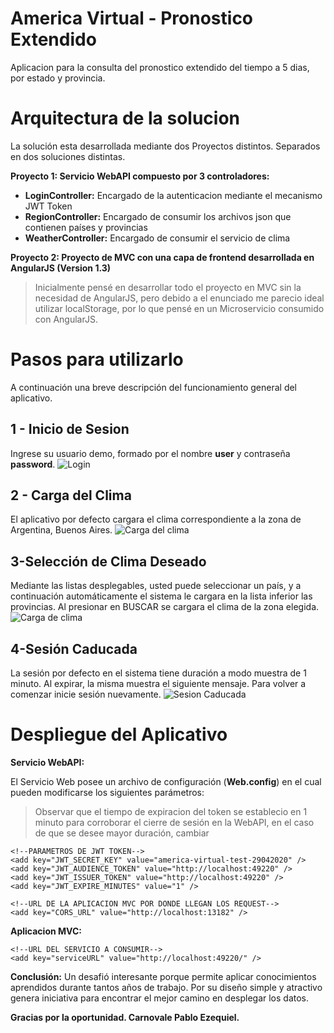 # America Virtual - Pronostico Extendido
Aplicacion para la consulta del pronostico extendido del tiempo a 5 dias, por estado y provincia.

# Arquitectura de la solucion
La solución esta desarrollada mediante dos Proyectos distintos. Separados en dos soluciones distintas.

**Proyecto 1: Servicio WebAPI compuesto por 3 controladores:**
	

 - **LoginController:** Encargado de la autenticacion mediante el mecanismo JWT Token 	
 - **RegionController:** Encargado de consumir los archivos json
   que contienen países y provincias
 - **WeatherController:** Encargado de consumir el servicio de clima

**Proyecto 2: Proyecto de MVC con una capa de frontend desarrollada en AngularJS (Version 1.3)** 

> Inicialmente pensé en desarrollar todo el proyecto en MVC sin la
> necesidad de AngularJS, pero debido a el enunciado me parecio ideal utilizar localStorage, por lo que pensé en un Microservicio consumido con AngularJS.


# Pasos para utilizarlo

A continuación una breve descripción del funcionamiento general del aplicativo.
## 1 - Inicio de Sesion
Ingrese su usuario demo, formado por el nombre **user** y contraseña **password**.
![Login](https://i.imgur.com/8wWEs8a.png)

## 2 - Carga del Clima

El aplicativo por defecto cargara el clima correspondiente a la zona de Argentina, Buenos Aires. 
![Carga del clima](https://i.imgur.com/InvaFHG.png)

## 3-Selección de Clima Deseado

Mediante las listas desplegables, usted puede seleccionar un país, y a continuación automáticamente el sistema le cargara en la lista inferior las provincias. Al presionar en BUSCAR se cargara el clima de la zona elegida.
![Carga de clima](https://i.imgur.com/MrzsPFC.png)
## 4-Sesión Caducada

La sesión por defecto en el sistema tiene duración a modo muestra de 1 minuto. Al expirar, la misma muestra el siguiente mensaje. Para volver a comenzar inicie sesión nuevamente.
![Sesion Caducada](https://i.imgur.com/HJ1LCQB.png)



# Despliegue del Aplicativo

**Servicio WebAPI:**

El Servicio Web posee un archivo de configuración (**Web.config**) en el cual pueden modificarse los siguientes parámetros:

> Observar que el tiempo de expiracion del token se establecio en 1
> minuto para corroborar el cierre de sesión en la WebAPI, en el caso de que se desee mayor duración, cambiar

	

    <!--PARAMETROS DE JWT TOKEN-->
    <add key="JWT_SECRET_KEY" value="america-virtual-test-29042020" />
    <add key="JWT_AUDIENCE_TOKEN" value="http://localhost:49220" />
    <add key="JWT_ISSUER_TOKEN" value="http://localhost:49220" />
    <add key="JWT_EXPIRE_MINUTES" value="1" />   

    <!--URL DE LA APLICACION MVC POR DONDE LLEGAN LOS REQUEST-->
    <add key="CORS_URL" value="http://localhost:13182" /> 

   
   **Aplicacion MVC:**

    <!--URL DEL SERVICIO A CONSUMIR-->
    <add key="serviceURL" value="http://localhost:49220/" /> 




**Conclusión:** Un desafió interesante porque permite aplicar conocimientos aprendidos durante tantos años de trabajo. Por su diseño simple y atractivo genera iniciativa para encontrar el mejor camino en desplegar los datos.


**Gracias por la oportunidad.
Carnovale Pablo Ezequiel.**
